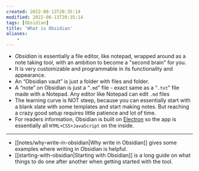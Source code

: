 ```yaml
---
created: 2022-08-13T20:35:14
modified: 2022-08-13T20:35:14
tags: [Obsidian]
title: 'What is Obsidian'
aliases:
    - 
---
```


- *Obsidian* is essentially a file editor, like notepad, wrapped around as a note taking tool, with an ambition to become a "second brain" for you.
- It is very customizable and programmable in its functionality and appearance.
- An “Obsidian vault” is just a folder with files and folder.
- A “note” on Obsidian is just a “`.md`” file - exact same as a “`.txt`” file made with a Notepad. Any editor like Notepad can edit `.md` files
- The learning curve is NOT steep, because you can essentially start with a blank slate with some templates and start making notes. But reaching a crazy good setup requires little patience and lot of time.
- For readers information, Obsidian is built on [Electron](https://www.electronjs.org/) so the app is essentially all `HTML+CSS+JavaScript` on the inside.

---

- [[notes/why-write-in-obsidian|Why write in Obsidian]] gives some examples where writing in Obsidian is helpful.
- [[starting-with-obsidian|Starting with Obsidian]] is a long guide on what things to do one after another when getting started with the tool.